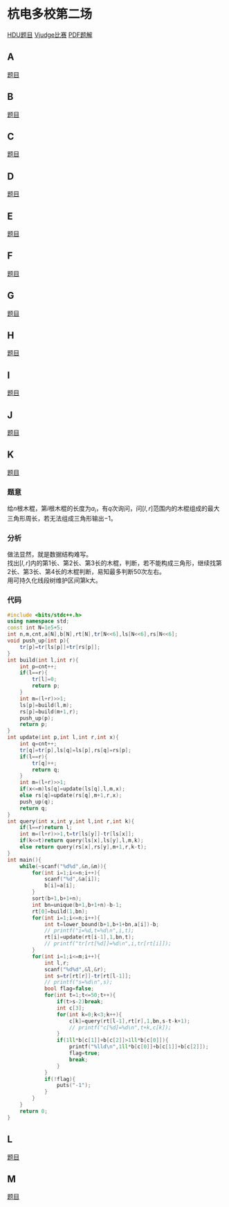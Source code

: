 # 杭电多校第二场
[HDU题目](http://acm.hdu.edu.cn/search.php?field=problem&key=2019+Multi-University+Training+Contest+2&source=1&searchmode=source)
[Vjudge比赛](https://vjudge.net/contest/314722)
[PDF题解](2019杭电多校第二场题解.pdf)

## A
[题目](http://acm.hdu.edu.cn/showproblem.php?pid=6591)

## B
[题目](http://acm.hdu.edu.cn/showproblem.php?pid=6592)

## C
[题目](http://acm.hdu.edu.cn/showproblem.php?pid=6593)

## D
[题目](http://acm.hdu.edu.cn/showproblem.php?pid=6594)

## E
[题目](http://acm.hdu.edu.cn/showproblem.php?pid=6595)

## F
[题目](http://acm.hdu.edu.cn/showproblem.php?pid=6596)

## G
[题目](http://acm.hdu.edu.cn/showproblem.php?pid=6597)

## H
[题目](http://acm.hdu.edu.cn/showproblem.php?pid=6598)

## I
[题目](http://acm.hdu.edu.cn/showproblem.php?pid=6599)

## J
[题目](http://acm.hdu.edu.cn/showproblem.php?pid=6600)

## K
[题目](http://acm.hdu.edu.cn/showproblem.php?pid=6601)
### 题意
给$n$根木棍，第$i$根木棍的长度为$a_i$，有$q$次询问，问$[l,r]$范围内的木棍组成的最大三角形周长，若无法组成三角形输出$-1$。  

### 分析
做法显然，就是数据结构难写。  
找出$[l,r]$内的第1长、第2长、第3长的木棍，判断，若不能构成三角形，继续找第2长、第3长、第4长的木棍判断，易知最多判断50次左右。  
用可持久化线段树维护区间第k大。  

### 代码
```cpp
#include <bits/stdc++.h>
using namespace std;
const int N=1e5+5;
int n,m,cnt,a[N],b[N],rt[N],tr[N<<6],ls[N<<6],rs[N<<6];
void push_up(int p){
    tr[p]=tr[ls[p]]+tr[rs[p]];
}
int build(int l,int r){
    int p=cnt++;
    if(l==r){
        tr[l]=0;
        return p;
    }
    int m=(l+r)>>1;
    ls[p]=build(l,m);
    rs[p]=build(m+1,r);
    push_up(p);
    return p;
}
int update(int p,int l,int r,int x){
    int q=cnt++;
    tr[q]=tr[p],ls[q]=ls[p],rs[q]=rs[p];
    if(l==r){
        tr[q]++;
        return q;
    }
    int m=(l+r)>>1;
    if(x<=m)ls[q]=update(ls[q],l,m,x);
    else rs[q]=update(rs[q],m+1,r,x);
    push_up(q);
    return q;
}
int query(int x,int y,int l,int r,int k){
    if(l==r)return l;
    int m=(l+r)>>1,t=tr[ls[y]]-tr[ls[x]];
    if(k<=t)return query(ls[x],ls[y],l,m,k);
    else return query(rs[x],rs[y],m+1,r,k-t);
}
int main(){
    while(~scanf("%d%d",&n,&m)){
        for(int i=1;i<=n;i++){
            scanf("%d",&a[i]);
            b[i]=a[i];
        }
        sort(b+1,b+1+n);
        int bn=unique(b+1,b+1+n)-b-1;
        rt[0]=build(1,bn);
        for(int i=1;i<=n;i++){
            int t=lower_bound(b+1,b+1+bn,a[i])-b;
            // printf("i=%d,t=%d\n",i,t);
            rt[i]=update(rt[i-1],1,bn,t);
            // printf("tr[rt[%d]]=%d\n",i,tr[rt[i]]);
        }
        for(int i=1;i<=m;i++){
            int l,r;
            scanf("%d%d",&l,&r);
            int s=tr[rt[r]]-tr[rt[l-1]];
            // printf("s=%d\n",s);
            bool flag=false;
            for(int t=1;t<=50;t++){
                if(t>s-2)break;
                int c[3];
                for(int k=0;k<3;k++){
                    c[k]=query(rt[l-1],rt[r],1,bn,s-t-k+1);
                    // printf("c[%d]=%d\n",t+k,c[k]);
                }
                if(1ll*b[c[1]]+b[c[2]]>1ll*b[c[0]]){
                    printf("%lld\n",1ll*b[c[0]]+b[c[1]]+b[c[2]]);
                    flag=true;
                    break;
                }
            }
            if(!flag){
                puts("-1");
            }
        }
    }
    return 0;
}
```

## L
[题目](http://acm.hdu.edu.cn/showproblem.php?pid=6602)

## M
[题目](http://acm.hdu.edu.cn/showproblem.php?pid=6603)

